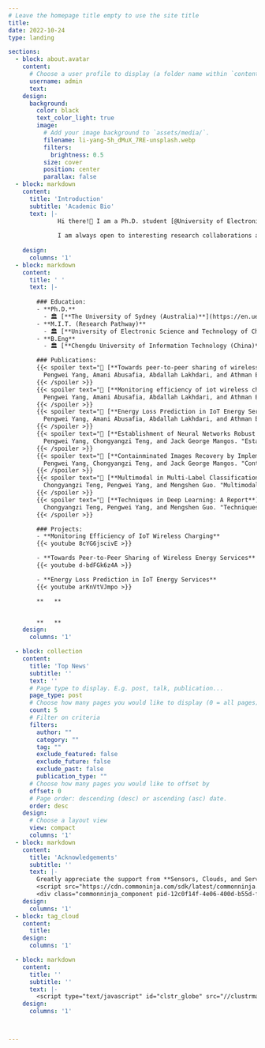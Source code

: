 ```yaml
---
# Leave the homepage title empty to use the site title
title:
date: 2022-10-24
type: landing

sections:
  - block: about.avatar
    content:
      # Choose a user profile to display (a folder name within `content/authors/`)
      username: admin
      text: 
    design:
      background:
        color: black
        text_color_light: true
        image:
          # Add your image background to `assets/media/`.
          filename: li-yang-5h_dMuX_7RE-unsplash.webp
          filters:
            brightness: 0.5
          size: cover
          position: center
          parallax: false
  - block: markdown
    content:
      title: 'Introduction'
      subtitle: 'Academic Bio'
      text: |-
              Hi there!👋 I am a Ph.D. student [@University of Electronic Science and Technology of China](https://en.uestc.edu.cn/). Before, I was an AI engineer [@East Hope Group (China)](http://www.easthope.cn/). My research centers on time-series analysis and multimodal learning.
              
              I am always open to interesting research collaborations and discussions. Feel free to connect with me! 
        
    design:
      columns: '1'
  - block: markdown
    content:
      title: ' '
      text: |-
    
        ### Education:
        - **Ph.D.**
          - 🏛 [**The University of Sydney (Australia)**](https://en.uestc.edu.cn/)
        - **M.I.T. (Research Pathway)**
          - 🏛 [**University of Electronic Science and Technology of China**](https://www.sydney.edu.au/)
        - **B.Eng**
          - 🏛 [**Chengdu University of Information Technology (China)**](https://open.ieee.org/partners/chengdu-university-of-information-technology/)

        ### Publications:
        {{< spoiler text="📄 [**Towards peer-to-peer sharing of wireless energy services**](https://link.springer.com/chapter/10.1007/978-3-031-26507-5_38)" >}}
          Pengwei Yang, Amani Abusafia, Abdallah Lakhdari, and Athman Bouguettaya. "Towards peer-to-peer sharing of wireless energy services." *International Conference on Service-Oriented Computing*. Cham: Springer Nature Switzerland, 2022.
        {{< /spoiler >}}
        {{< spoiler text="📄 [**Monitoring efficiency of iot wireless charging**](https://ieeexplore.ieee.org/abstract/document/10150276)" >}}
          Pengwei Yang, Amani Abusafia, Abdallah Lakhdari, and Athman Bouguettaya. "Monitoring efficiency of iot wireless charging." *2023 IEEE International Conference on Pervasive Computing and Communications Workshops and other Affiliated Events (PerCom Workshops)*. IEEE, 2023.
        {{< /spoiler >}}
        {{< spoiler text="📄 [**Energy Loss Prediction in IoT Energy Services**](https://ieeexplore.ieee.org/document/10248251)" >}}
          Pengwei Yang, Amani Abusafia, Abdallah Lakhdari, and Athman Bouguettaya. "Energy Loss Prediction in IoT Energy Services." *2023 IEEE International Conference on Web Services (ICWS)*. IEEE, 2023.
        {{< /spoiler >}}
        {{< spoiler text="📄 [**Establishment of Neural Networks Robust to Label Noise**](https://arxiv.org/abs/2211.15279v3)" >}}
          Pengwei Yang, Chongyangzi Teng, and Jack George Mangos. "Establishment of Neural Networks Robust to Label Noise." *arXiv preprint arXiv:2211.15279* (2022).
        {{< /spoiler >}}
        {{< spoiler text="📄 [**Containminated Images Recovery by Implementing Non-negative Matrix Factorisation**](https://arxiv.org/abs/2211.04247v4)" >}}
          Pengwei Yang, Chongyangzi Teng, and Jack George Mangos. "Containminated Images Recovery by Implementing Non-negative Matrix Factorisation." *arXiv preprint arXiv:2211.04247* (2022).
        {{< /spoiler >}}
        {{< spoiler text="📄 [**Multimodal in Multi-Label Classification: A Report**](https://www.researchgate.net/publication/371473901_Multimodal_in_Multi-Label_Classification_A_Report)" >}}
          Chongyangzi Teng, Pengwei Yang, and Mengshen Guo. "Multimodal in Multi-Label Classification: A Report."
        {{< /spoiler >}}
        {{< spoiler text="📄 [**Techniques in Deep Learning: A Report**](https://www.researchgate.net/publication/370277982_Techniques_in_Deep_Learning_A_Report)" >}}
          Chongyangzi Teng, Pengwei Yang, and Mengshen Guo. "Techniques in Deep Learning: A Report."
        {{< /spoiler >}}

        ### Projects:
        - **Monitoring Efficiency of IoT Wireless Charging**
        {{< youtube 8cYG6jscivE >}}

        - **Towards Peer-to-Peer Sharing of Wireless Energy Services**
        {{< youtube d-bdFGk6z4A >}}

        - **Energy Loss Prediction in IoT Energy Services**
        {{< youtube arKnVtVJmpo >}}

        **   **


        **   ** 
    design:
      columns: '1'

  - block: collection
    content:
      title: 'Top News'
      subtitle: ''
      text: ''
      # Page type to display. E.g. post, talk, publication...
      page_type: post
      # Choose how many pages you would like to display (0 = all pages)
      count: 5
      # Filter on criteria
      filters:
        author: ""
        category: ""
        tag: ""
        exclude_featured: false
        exclude_future: false
        exclude_past: false
        publication_type: ""
      # Choose how many pages you would like to offset by
      offset: 0
      # Page order: descending (desc) or ascending (asc) date.
      order: desc
    design:
      # Choose a layout view
      view: compact
      columns: '1'
  - block: markdown
    content:
      title: 'Acknowledgements'
      subtitle: ''
      text: |-
        Greatly appreciate the support from **Sensors, Clouds, and Services Lab**, **Australian Research Council**, **IEEE Computer Society**, and **Commonwealth Scientific and Industrial Research Organisation**. The statements made herein are solely the responsibility of the author.
        <script src="https://cdn.commoninja.com/sdk/latest/commonninja.js" defer></script>
        <div class="commonninja_component pid-12c0f14f-4e06-400d-b55d-f755bdd5351b"></div>      
    design:
      columns: '1'
  - block: tag_cloud
    content:
      title: 
    design:
      columns: '1'

  - block: markdown
    content:
      title: ''
      subtitle: ''
      text: |-
        <script type="text/javascript" id="clstr_globe" src="//clustrmaps.com/globe.js?d=IPz9CHURQbIcxY1LcH-h8QSuFwl3DVHDYvYkveXsHqc"></script>
    design:
      columns: '1'       



---
```

